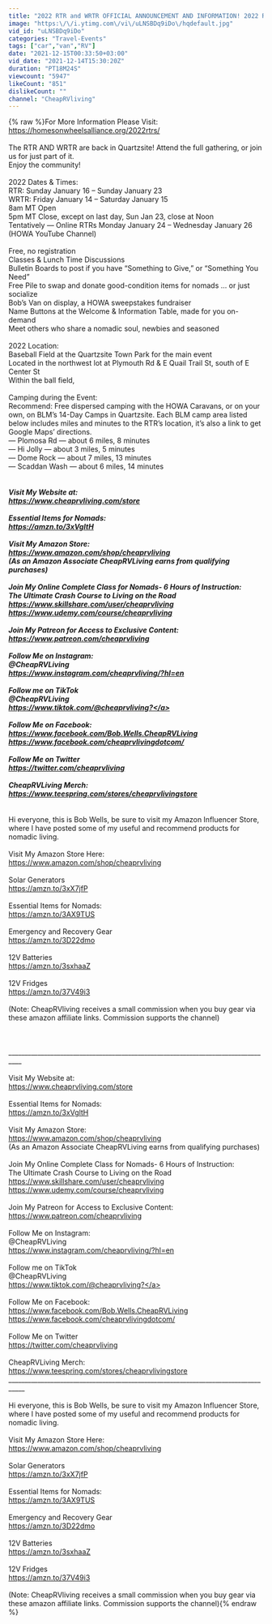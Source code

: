 ```yaml
---
title: "2022 RTR and WRTR OFFICIAL ANNOUNCEMENT AND INFORMATION! 2022 Rubber Tramp Rendezvous"
image: "https:\/\/i.ytimg.com\/vi\/uLNSBDq9iDo\/hqdefault.jpg"
vid_id: "uLNSBDq9iDo"
categories: "Travel-Events"
tags: ["car","van","RV"]
date: "2021-12-15T00:33:50+03:00"
vid_date: "2021-12-14T15:30:20Z"
duration: "PT18M24S"
viewcount: "5947"
likeCount: "851"
dislikeCount: ""
channel: "CheapRVliving"
---
```

{% raw %}For More Information Please Visit:<br /><a rel="nofollow" target="blank" href="https://homesonwheelsalliance.org/2022rtrs/">https://homesonwheelsalliance.org/2022rtrs/</a><br /><br />The RTR AND WRTR are back in Quartzsite!  Attend the full gathering, or join us for just part of it.  <br />Enjoy the community!<br /><br />2022 Dates &amp; Times:<br />RTR:  Sunday January 16 – Sunday January 23<br />WRTR:  Friday January 14 – Saturday January 15<br />8am MT Open<br />5pm MT Close, except on last day, Sun Jan 23, close at Noon<br />Tentatively — Online RTRs Monday January 24 – Wednesday January 26 (HOWA YouTube Channel)<br /><br />Free, no registration<br />Classes &amp; Lunch Time Discussions<br />Bulletin Boards to post if you have “Something to Give,” or “Something You Need”<br />Free Pile to swap and donate good-condition items for nomads … or just socialize<br />Bob’s Van on display, a HOWA sweepstakes fundraiser<br />Name Buttons at the Welcome &amp; Information Table, made for you on-demand<br />Meet others who share a nomadic soul, newbies and seasoned<br /><br />2022 Location:<br />Baseball Field at the Quartzsite Town Park for the main event<br />Located in the northwest lot at Plymouth Rd &amp; E Quail Trail St, south of E Center St<br />Within the ball field,<br /><br />Camping during the Event:<br />Recommend: Free dispersed camping with the HOWA Caravans, or on your own, on BLM’s 14-Day Camps in Quartzsite.  Each BLM camp area listed below includes miles and minutes to the RTR’s location, it’s also a link to get Google Maps’ directions.<br />— Plomosa Rd — about 6 miles, 8 minutes<br />— Hi Jolly — about 3 miles, 5 minutes<br />— Dome Rock — about 7 miles, 13 minutes<br />— Scaddan Wash — about 6 miles, 14 minutes<br />___________________________________________________________________________________<br /><br />Visit My Website at:<br /><a rel="nofollow" target="blank" href="https://www.cheaprvliving.com/store">https://www.cheaprvliving.com/store</a><br /><br />Essential Items for Nomads: <br /><a rel="nofollow" target="blank" href="https://amzn.to/3xVgltH">https://amzn.to/3xVgltH</a><br /><br />Visit My Amazon Store:<br /><a rel="nofollow" target="blank" href="https://www.amazon.com/shop/cheaprvliving">https://www.amazon.com/shop/cheaprvliving</a><br />(As an Amazon Associate CheapRVLiving earns from qualifying purchases)<br /><br />Join My Online Complete Class for Nomads- 6 Hours of Instruction:<br />The Ultimate Crash Course to Living on the Road<br /><a rel="nofollow" target="blank" href="https://www.skillshare.com/user/cheaprvliving">https://www.skillshare.com/user/cheaprvliving</a><br /><a rel="nofollow" target="blank" href="https://www.udemy.com/course/cheaprvliving">https://www.udemy.com/course/cheaprvliving</a><br /><br />Join My Patreon for Access to Exclusive Content: <br /><a rel="nofollow" target="blank" href="https://www.patreon.com/cheaprvliving">https://www.patreon.com/cheaprvliving</a><br /><br />Follow Me on Instagram: <br />@CheapRVLiving<br /><a rel="nofollow" target="blank" href="https://www.instagram.com/cheaprvliving/?hl=en">https://www.instagram.com/cheaprvliving/?hl=en</a><br /><br />Follow me on TikTok<br />@CheapRVLiving<br /><a rel="nofollow" target="blank" href="https://www.tiktok.com/@cheaprvliving?">https://www.tiktok.com/@cheaprvliving?</a><br /><br />Follow Me on Facebook:<br /><a rel="nofollow" target="blank" href="https://www.facebook.com/Bob.Wells.CheapRVLiving">https://www.facebook.com/Bob.Wells.CheapRVLiving</a><br /><a rel="nofollow" target="blank" href="https://www.facebook.com/cheaprvlivingdotcom/">https://www.facebook.com/cheaprvlivingdotcom/</a><br /><br />Follow Me on Twitter<br /><a rel="nofollow" target="blank" href="https://twitter.com/cheaprvliving">https://twitter.com/cheaprvliving</a><br /><br />CheapRVLiving Merch: <br /><a rel="nofollow" target="blank" href="https://www.teespring.com/stores/cheaprvlivingstore">https://www.teespring.com/stores/cheaprvlivingstore</a><br />___________________________________________________________________________________<br /><br />Hi everyone, this is Bob Wells, be sure to visit my Amazon Influencer Store, where I have posted some of my useful and recommend products for nomadic living.<br /><br />Visit My Amazon Store Here:<br /><a rel="nofollow" target="blank" href="https://www.amazon.com/shop/cheaprvliving">https://www.amazon.com/shop/cheaprvliving</a><br /><br />Solar Generators<br /><a rel="nofollow" target="blank" href="https://amzn.to/3xX7jfP">https://amzn.to/3xX7jfP</a><br /><br />Essential Items for Nomads: <br /><a rel="nofollow" target="blank" href="https://amzn.to/3AX9TUS">https://amzn.to/3AX9TUS</a><br /><br />Emergency and Recovery Gear<br /><a rel="nofollow" target="blank" href="https://amzn.to/3D22dmo">https://amzn.to/3D22dmo</a><br /><br />12V Batteries <br /><a rel="nofollow" target="blank" href="https://amzn.to/3sxhaaZ">https://amzn.to/3sxhaaZ</a><br /><br />12V Fridges <br /><a rel="nofollow" target="blank" href="https://amzn.to/37V49i3">https://amzn.to/37V49i3</a><br /><br />(Note: CheapRVliving receives a small commission when you buy gear via these amazon affiliate links. Commission supports the channel)<br /><br /><br /><br />__________________________________________________________________________________<br /><br />Visit My Website at:<br /><a rel="nofollow" target="blank" href="https://www.cheaprvliving.com/store">https://www.cheaprvliving.com/store</a><br /><br />Essential Items for Nomads: <br /><a rel="nofollow" target="blank" href="https://amzn.to/3xVgltH">https://amzn.to/3xVgltH</a><br /><br />Visit My Amazon Store:<br /><a rel="nofollow" target="blank" href="https://www.amazon.com/shop/cheaprvliving">https://www.amazon.com/shop/cheaprvliving</a><br />(As an Amazon Associate CheapRVLiving earns from qualifying purchases)<br /><br />Join My Online Complete Class for Nomads- 6 Hours of Instruction:<br />The Ultimate Crash Course to Living on the Road<br /><a rel="nofollow" target="blank" href="https://www.skillshare.com/user/cheaprvliving">https://www.skillshare.com/user/cheaprvliving</a><br /><a rel="nofollow" target="blank" href="https://www.udemy.com/course/cheaprvliving">https://www.udemy.com/course/cheaprvliving</a><br /><br />Join My Patreon for Access to Exclusive Content: <br /><a rel="nofollow" target="blank" href="https://www.patreon.com/cheaprvliving">https://www.patreon.com/cheaprvliving</a><br /><br />Follow Me on Instagram: <br />@CheapRVLiving<br /><a rel="nofollow" target="blank" href="https://www.instagram.com/cheaprvliving/?hl=en">https://www.instagram.com/cheaprvliving/?hl=en</a><br /><br />Follow me on TikTok<br />@CheapRVLiving<br /><a rel="nofollow" target="blank" href="https://www.tiktok.com/@cheaprvliving?">https://www.tiktok.com/@cheaprvliving?</a><br /><br />Follow Me on Facebook:<br /><a rel="nofollow" target="blank" href="https://www.facebook.com/Bob.Wells.CheapRVLiving">https://www.facebook.com/Bob.Wells.CheapRVLiving</a><br /><a rel="nofollow" target="blank" href="https://www.facebook.com/cheaprvlivingdotcom/">https://www.facebook.com/cheaprvlivingdotcom/</a><br /><br />Follow Me on Twitter<br /><a rel="nofollow" target="blank" href="https://twitter.com/cheaprvliving">https://twitter.com/cheaprvliving</a><br /><br />CheapRVLiving Merch: <br /><a rel="nofollow" target="blank" href="https://www.teespring.com/stores/cheaprvlivingstore">https://www.teespring.com/stores/cheaprvlivingstore</a><br />___________________________________________________________________________________<br /><br />Hi everyone, this is Bob Wells, be sure to visit my Amazon Influencer Store, where I have posted some of my useful and recommend products for nomadic living.<br /><br />Visit My Amazon Store Here:<br /><a rel="nofollow" target="blank" href="https://www.amazon.com/shop/cheaprvliving">https://www.amazon.com/shop/cheaprvliving</a><br /><br />Solar Generators<br /><a rel="nofollow" target="blank" href="https://amzn.to/3xX7jfP">https://amzn.to/3xX7jfP</a><br /><br />Essential Items for Nomads: <br /><a rel="nofollow" target="blank" href="https://amzn.to/3AX9TUS">https://amzn.to/3AX9TUS</a><br /><br />Emergency and Recovery Gear<br /><a rel="nofollow" target="blank" href="https://amzn.to/3D22dmo">https://amzn.to/3D22dmo</a><br /><br />12V Batteries <br /><a rel="nofollow" target="blank" href="https://amzn.to/3sxhaaZ">https://amzn.to/3sxhaaZ</a><br /><br />12V Fridges <br /><a rel="nofollow" target="blank" href="https://amzn.to/37V49i3">https://amzn.to/37V49i3</a><br /><br />(Note: CheapRVliving receives a small commission when you buy gear via these amazon affiliate links. Commission supports the channel){% endraw %}
